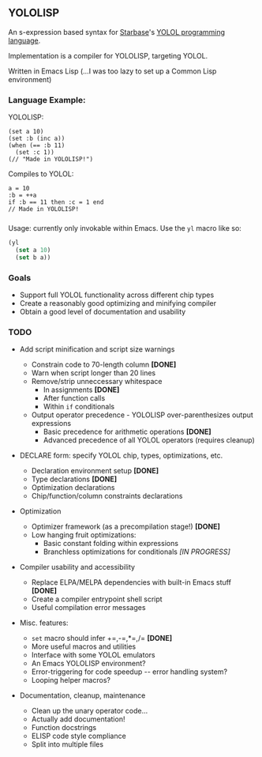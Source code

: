 ## YOLOLISP

An s-expression based syntax for [Starbase](https://www.starbasegame.com)'s [YOLOL programming language](https://wiki.starbasegame.com/index.php/YOLOL).

Implementation is a compiler for YOLOLISP, targeting YOLOL.

Written in Emacs Lisp (...I was too lazy to set up a Common Lisp environment)

### Language Example:

YOLOLISP:

```
(set a 10)
(set :b (inc a))
(when (== :b 11)
  (set :c 1))
(// "Made in YOLOLISP!")
```

Compiles to YOLOL:
```
a = 10
:b = ++a
if :b == 11 then :c = 1 end
// Made in YOLOLISP!
```

###

Usage: currently only invokable within Emacs. Use the `yl` macro like so:

```lisp
(yl
  (set a 10)
  (set b a))
```

### Goals

 * Support full YOLOL functionality across different chip types
 * Create a reasonably good optimizing and minifying compiler
 * Obtain a good level of documentation and usability

### TODO

 * Add script minification and script size warnings
   * Constrain code to 70-length column **[DONE]**
   * Warn when script longer than 20 lines
   * Remove/strip unneccessary whitespace
     * In assignments **[DONE]**
     * After function calls
     * Within `if` conditionals
   * Output operator precedence - YOLOLISP over-parenthesizes output expressions
     * Basic precedence for arithmetic operations **[DONE]**
     * Advanced precedence of all YOLOL operators (requires cleanup)

 * DECLARE form: specify YOLOL chip, types, optimizations, etc.
   * Declaration environment setup **[DONE]**
   * Type declarations **[DONE]**
   * Optimization declarations
   * Chip/function/column constraints declarations

 * Optimization
   * Optimizer framework (as a precompilation stage!) **[DONE]**
   * Low hanging fruit optimizations:
     * Basic constant folding within expressions
     * Branchless optimizations for conditionals *[IN PROGRESS]*

 * Compiler usability and accessibility
   * Replace ELPA/MELPA dependencies with built-in Emacs stuff **[DONE]**
   * Create a compiler entrypoint shell script
   * Useful compilation error messages

 * Misc. features:
   * `set` macro should infer +=,-=,*=,/= **[DONE]**
   * More useful macros and utilities
   * Interface with some YOLOL emulators
   * An Emacs YOLOLISP environment?
   * Error-triggering for code speedup -- error handling system?
   * Looping helper macros?

 * Documentation, cleanup, maintenance
   * Clean up the unary operator code...
   * Actually add documentation!
   * Function docstrings
   * ELISP code style compliance
   * Split into multiple files
